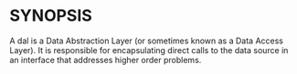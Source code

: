# SYNOPSIS
A dal is a Data Abstraction Layer (or sometimes known as a Data Access Layer).
It is responsible for encapsulating direct calls to the data source in an
interface that addresses higher order problems.

